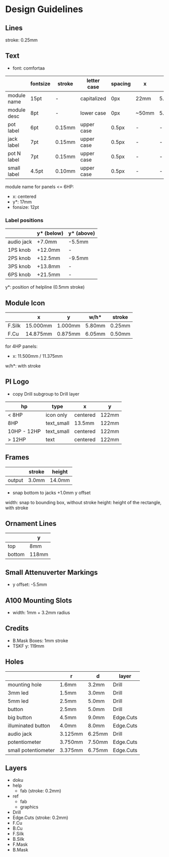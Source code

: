 # Design Guidelines

## Lines

stroke: 0.25mm

## Text

* font: comfortaa

|             | fontsize | stroke | letter case | spacing |     x |    y* |
| ----------- | -------- | ------ | ----------- | ------- | ----- | ----- |
| module name |     15pt |      - | capitalized |     0px |  22mm | 5.7mm |
| module desc |      8pt |      - |  lower case |     0px | ~50mm | 5.7mm |
| pot label   |      6pt | 0.15mm |  upper case |   0.5px |     - |     - |
| jack label  |      7pt | 0.15mm |  upper case |   0.5px |     - |     - |
| pot N label |      7pt | 0.15mm |  upper case |   0.5px |     - |     - |
| small label |    4.5pt | 0.10mm |  upper case |   0.5px |     - |     - |

module name for panels <= 6HP:

* x: centered
* y*: 17mm
* fonsize: 12pt

### Label positions

|            | y\* (below) | y\* (above) |
| ---------- | ----------- | ----------- |
| audio jack |      +7.0mm |      -5.5mm |
| 1PS knob   |     +12.0mm |           - |
| 2PS knob   |     +12.5mm |      -9.5mm |
| 3PS knob   |     +13.8mm |           - |
| 6PS knob   |     +21.5mm |           - |

y*: position of helpline (0.5mm stroke)

## Module Icon

|          |        x |       y |    w/h* | stroke |
| -------- | -------- | ------- | ------- | ------ |
| F.Silk   | 15.000mm | 1.000mm |  5.80mm | 0.25mm |
| F&#46;Cu | 14.875mm | 0.875mm |  6.05mm | 0.50mm |

for 4HP panels:

* x: 11.500mm / 11.375mm

w/h*: with stroke

## PI Logo

* copy Drill subgroup to Drill layer

| hp          | type       |        x |     y |
| ----------- | ---------- | -------- | ----- |
| < 8HP       | icon only  | centered | 122mm |
| 8HP         | text_small |   13.5mm | 122mm |
| 10HP - 12HP | text_small | centered | 122mm |
| > 12HP      | text       | centered | 122mm |

## Frames

|        | stroke |  height |
| ------ | ------ | ------- |
| output |  3.0mm |  14.0mm |

* snap bottom to jacks +1.0mm y offset

width: snap to bounding box, without stroke
height: height of the rectangle, with stroke

## Ornament Lines

|        |     y |
| ------ | ----- |
| top    |   8mm |
| bottom | 118mm |

## Small Attenuverter Markings

* y offset: -5.5mm

## A100 Mounting Slots

* width: 1mm + 3.2mm radius

## Credits

* B.Mask Boxes: 1mm stroke
* TSKF y: 119mm

## Holes

|                     |       r |      d | layer     |
| ------------------- | ------- | ------ | --------- |
| mounting hole       |   1.6mm |  3.2mm | Drill     |
| 3mm led             |   1.5mm |  3.0mm | Drill     |
| 5mm led             |   2.5mm |  5.0mm | Drill     |
| button              |   2.5mm |  5.0mm | Drill     |
| big button          |   4.5mm |  9.0mm | Edge.Cuts |
| illuminated button  |   4.0mm |  8.0mm | Edge.Cuts |
| audio jack          | 3.125mm | 6.25mm | Drill     |
| potentiometer       | 3.750mm | 7.50mm | Edge.Cuts |
| small potentiometer | 3.375mm | 6.75mm | Edge.Cuts |

## Layers

* doku
* help
  * fab (stroke: 0.2mm)
* ref
  * fab
  * graphics
* Drill
* Edge.Cuts (stroke: 0.2mm)
* F&#46;Cu
* B&#46;Cu
* F.Silk
* B.Silk
* F.Mask
* B.Mask
